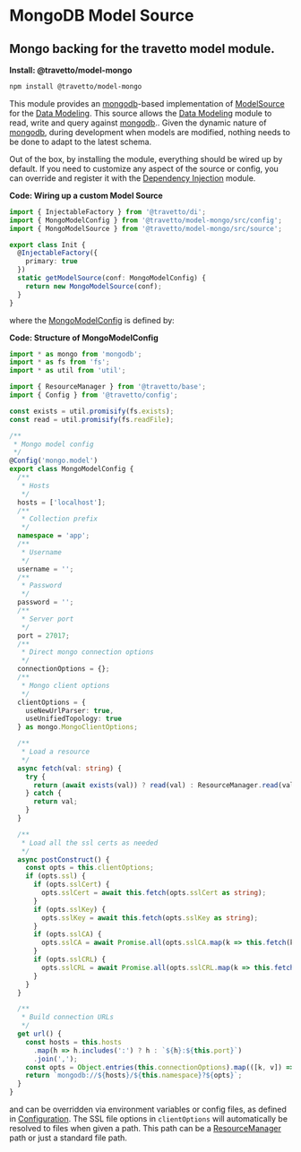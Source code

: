 <!-- This file was generated by the framweork and should not be modified directly -->
<!-- Please modify https://github.com/travetto/travetto/tree/master/module/model-mongo/README.js and execute "npm run docs" to rebuild -->
# MongoDB Model Source
## Mongo backing for the travetto model module.

**Install: @travetto/model-mongo**
```bash
npm install @travetto/model-mongo
```

This module provides an [mongodb](https://mongodb.com)-based implementation of [ModelSource](https://github.com/travetto/travetto/tree/master/module/model/src/service/source.ts#L58) for the [Data Modeling](https://github.com/travetto/travetto/tree/master/module/model#readme "Datastore abstraction for CRUD operations with advanced query support.").  This source allows the [Data Modeling](https://github.com/travetto/travetto/tree/master/module/model#readme "Datastore abstraction for CRUD operations with advanced query support.") module to read, write and query against [mongodb](https://mongodb.com).. Given the dynamic nature of [mongodb](https://mongodb.com), during development when models are modified, nothing needs to be done to adapt to the latest schema.

Out of the box, by installing the module, everything should be wired up by default.  If you need to customize any aspect of the source or config, you can override and register it with the [Dependency Injection](https://github.com/travetto/travetto/tree/master/module/di#readme "Dependency registration/management and injection support.") module.

**Code: Wiring up a custom Model Source**
```typescript
import { InjectableFactory } from '@travetto/di';
import { MongoModelConfig } from '@travetto/model-mongo/src/config';
import { MongoModelSource } from '@travetto/model-mongo/src/source';

export class Init {
  @InjectableFactory({
    primary: true
  })
  static getModelSource(conf: MongoModelConfig) {
    return new MongoModelSource(conf);
  }
}
```

where the [MongoModelConfig](https://github.com/travetto/travetto/tree/master/module/model-mongo/src/config.ts#L15) is defined by:

**Code: Structure of MongoModelConfig**
```typescript
import * as mongo from 'mongodb';
import * as fs from 'fs';
import * as util from 'util';

import { ResourceManager } from '@travetto/base';
import { Config } from '@travetto/config';

const exists = util.promisify(fs.exists);
const read = util.promisify(fs.readFile);

/**
 * Mongo model config
 */
@Config('mongo.model')
export class MongoModelConfig {
  /**
   * Hosts
   */
  hosts = ['localhost'];
  /**
   * Collection prefix
   */
  namespace = 'app';
  /**
   * Username
   */
  username = '';
  /**
   * Password
   */
  password = '';
  /**
   * Server port
   */
  port = 27017;
  /**
   * Direct mongo connection options
   */
  connectionOptions = {};
  /**
   * Mongo client options
   */
  clientOptions = {
    useNewUrlParser: true,
    useUnifiedTopology: true
  } as mongo.MongoClientOptions;

  /**
   * Load a resource
   */
  async fetch(val: string) {
    try {
      return (await exists(val)) ? read(val) : ResourceManager.read(val);
    } catch {
      return val;
    }
  }

  /**
   * Load all the ssl certs as needed
   */
  async postConstruct() {
    const opts = this.clientOptions;
    if (opts.ssl) {
      if (opts.sslCert) {
        opts.sslCert = await this.fetch(opts.sslCert as string);
      }
      if (opts.sslKey) {
        opts.sslKey = await this.fetch(opts.sslKey as string);
      }
      if (opts.sslCA) {
        opts.sslCA = await Promise.all(opts.sslCA.map(k => this.fetch(k as string)));
      }
      if (opts.sslCRL) {
        opts.sslCRL = await Promise.all(opts.sslCRL.map(k => this.fetch(k as string)));
      }
    }
  }

  /**
   * Build connection URLs
   */
  get url() {
    const hosts = this.hosts
      .map(h => h.includes(':') ? h : `${h}:${this.port}`)
      .join(',');
    const opts = Object.entries(this.connectionOptions).map(([k, v]) => `${k}=${v}`).join('&');
    return `mongodb://${hosts}/${this.namespace}?${opts}`;
  }
}
```

and can be overridden via environment variables or config files, as defined in [Configuration](https://github.com/travetto/travetto/tree/master/module/config#readme "Environment-aware config management using yaml files").  The SSL file options in `clientOptions` will automatically be resolved to files when given a path.  This path can be a [ResourceManager](https://github.com/travetto/travetto/tree/master/module/base/src/resource.ts#L-1) path or just a standard file path.

